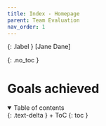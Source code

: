 ```yaml
---
title: Index - Homepage
parent: Team Evaluation
nav_order: 1
---
```


{: .label }
[Jane Dane]

{: .no_toc }
# Goals achieved

<details open markdown="block">
{: .text-delta }
<summary>Table of contents</summary>
+ ToC
{: toc }
</details>
